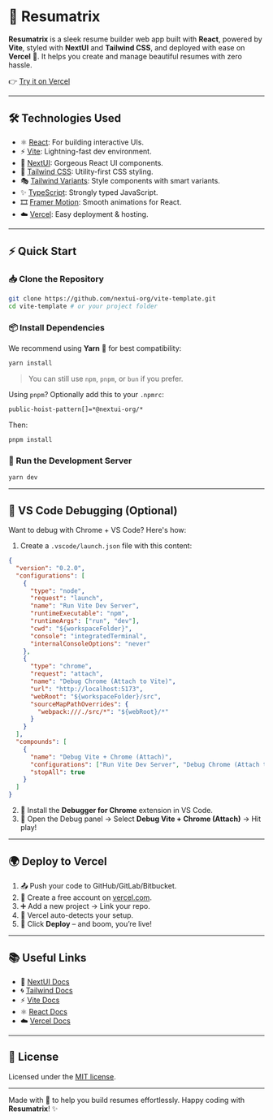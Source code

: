 # 💼 Resumatrix

**Resumatrix** is a sleek resume builder web app built with **React**, powered by **Vite**, styled with **NextUI** and **Tailwind CSS**, and deployed with ease on **Vercel** 🚀. It helps you create and manage beautiful resumes with zero hassle.

👉 [Try it on Vercel](https://resumatrix-dev.vercel.app/)

---

## 🛠️ Technologies Used

- ⚛️ [React](https://react.dev/): For building interactive UIs.
- ⚡ [Vite](https://vitejs.dev/guide/): Lightning-fast dev environment.
- 💎 [NextUI](https://nextui.org): Gorgeous React UI components.
- 🌈 [Tailwind CSS](https://tailwindcss.com): Utility-first CSS styling.
- 🎭 [Tailwind Variants](https://tailwind-variants.org): Style components with smart variants.
- ✨ [TypeScript](https://www.typescriptlang.org): Strongly typed JavaScript.
- 🎞️ [Framer Motion](https://www.framer.com/motion): Smooth animations for React.
- ☁️ [Vercel](https://vercel.com): Easy deployment & hosting.

---

## ⚡ Quick Start

### 📥 Clone the Repository

```bash
git clone https://github.com/nextui-org/vite-template.git
cd vite-template # or your project folder
```

### 📦 Install Dependencies

We recommend using **Yarn** 🧶 for best compatibility:

```bash
yarn install
```

> You can still use `npm`, `pnpm`, or `bun` if you prefer.

Using `pnpm`? Optionally add this to your `.npmrc`:

```bash
public-hoist-pattern[]=*@nextui-org/*
```

Then:

```bash
pnpm install
```

### 🔧 Run the Development Server

```bash
yarn dev
```

---

## 🧠 VS Code Debugging (Optional)

Want to debug with Chrome + VS Code? Here's how:

1. Create a `.vscode/launch.json` file with this content:

```json
{
  "version": "0.2.0",
  "configurations": [
    {
      "type": "node",
      "request": "launch",
      "name": "Run Vite Dev Server",
      "runtimeExecutable": "npm",
      "runtimeArgs": ["run", "dev"],
      "cwd": "${workspaceFolder}",
      "console": "integratedTerminal",
      "internalConsoleOptions": "never"
    },
    {
      "type": "chrome",
      "request": "attach",
      "name": "Debug Chrome (Attach to Vite)",
      "url": "http://localhost:5173",
      "webRoot": "${workspaceFolder}/src",
      "sourceMapPathOverrides": {
        "webpack:///./src/*": "${webRoot}/*"
      }
    }
  ],
  "compounds": [
    {
      "name": "Debug Vite + Chrome (Attach)",
      "configurations": ["Run Vite Dev Server", "Debug Chrome (Attach to Vite)"],
      "stopAll": true
    }
  ]
}
```

2. 🧩 Install the **Debugger for Chrome** extension in VS Code.
3. 🐞 Open the Debug panel → Select **Debug Vite + Chrome (Attach)** → Hit play!

---

## 🌍 Deploy to Vercel

1. 📤 Push your code to GitHub/GitLab/Bitbucket.
2. 📝 Create a free account on [vercel.com](https://vercel.com).
3. ➕ Add a new project → Link your repo.
4. 🧠 Vercel auto-detects your setup.
5. 🚀 Click **Deploy** – and boom, you’re live!

---

## 📚 Useful Links

- 📘 [NextUI Docs](https://nextui.org/docs)
- 🌀 [Tailwind Docs](https://tailwindcss.com/docs)
- ⚡ [Vite Docs](https://vitejs.dev/guide/)
- ⚛️ [React Docs](https://react.dev/)
- ☁️ [Vercel Docs](https://vercel.com/docs)

---

## 📄 License

Licensed under the [MIT license](https://github.com/nextui-org/vite-template/blob/main/LICENSE).

---

Made with 💙 to help you build resumes effortlessly. Happy coding with **Resumatrix**! ✨
